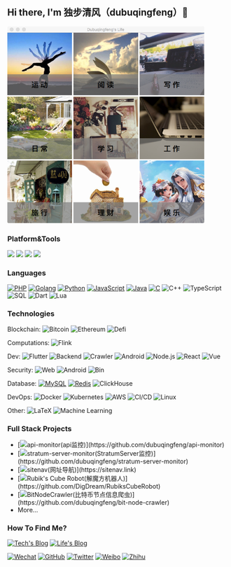 ## Hi there, I'm 独步清风（dubuqingfeng）🎉

<img src="https://github.com/dubuqingfeng/dubuqingfeng/raw/master/images/dubuqingfeng.png"  alt="life" height="450" width="450"/>

### Platform&Tools

[![](https://img.shields.io/badge/macOS-Hackintosh-292e33?style=flat-square&logo=apple&logoColor=ffffff)](https://www.tonymacx86.com/)
[![](https://img.shields.io/badge/Windows-11-2376bc?style=flat-square&logo=windows&logoColor=ffffff)](https://www.microsoft.com/windows/get-windows-11)
[![](https://img.shields.io/badge/iPhone%20%2013-Xs%20%20Max-000000?style=flat-square&logo=apple&logoColor=ffffff)](https://www.apple.com/)
[![](https://img.shields.io/badge/Ubuntu-000000?style=flat-square&logo=ubuntu&logoColor=ffffff)](https://ubuntu.com/)

### Languages

[![PHP](https://img.shields.io/badge/-PHP-000?&logo=php&logoColor=007ACC)](https://github.com/dubuqingfeng?tab=repositories&q=&type=&language=go)
[![Golang](https://img.shields.io/badge/-Golang-000?&logo=Go&logoColor=007ACC)](https://github.com/dubuqingfeng?tab=repositories&q=&type=&language=php)
[![Python](https://img.shields.io/badge/-Python-000?&logo=python)](https://github.com/dubuqingfeng?tab=repositories&q=&type=&language=python)
[![JavaScript](https://img.shields.io/badge/-JavaScript-000?&logo=JavaScript&logoColor=ddc508)](https://github.com/dubuqingfeng?tab=repositories&q=&type=&language=javascript)
[![Java](https://img.shields.io/badge/-Java-000?&logo=Java&logoColor=007396)](https://github.com/dubuqingfeng?tab=repositories&q=&type=&language=java)
[![C](https://img.shields.io/badge/-C-000?&logo=C)](https://github.com/dubuqingfeng?tab=repositories&q=&type=&language=c)
![C++](https://img.shields.io/badge/-C++-000?&logo=c%2b%2b&logoColor=00599C)
![TypeScript](https://img.shields.io/badge/-TypeScript-000?&logo=TypeScript&logoColor=007ACC)
![SQL](https://img.shields.io/badge/-SQL-000?&logo=MySQL&logoColor=4479A1)
![Dart](https://img.shields.io/badge/-Dart-000?&logo=Dart&logoColor=4479A1)
![Lua](https://img.shields.io/badge/-Lua-000?&logo=lua&logoColor=4479A1)

### Technologies

 Blockchain:    ![Bitcoin](https://img.shields.io/badge/-Bitcoin-000?&logo=Bitcoin)
![Ethereum](https://img.shields.io/badge/-Ethereum-000?&logo=ethereum)
![Defi](https://img.shields.io/badge/-Defi-000)

 Computations:    ![Flink](https://img.shields.io/badge/-Flink-000?&logo=Flink)

 Dev:    ![Flutter](https://img.shields.io/badge/-Flutter-000)
![Backend](https://img.shields.io/badge/-Backend-000)
![Crawler](https://img.shields.io/badge/-Crawler-000)
![Android](https://img.shields.io/badge/-Android-000?&logo=Android)
![Node.js](https://img.shields.io/badge/-Node.js-000?&logo=node.js)
![React](https://img.shields.io/badge/-React-000?&logo=React)
![Vue](https://img.shields.io/badge/-Vue-000?&logo=vue.js)

 Security:    ![Web](https://img.shields.io/badge/-Web-000)
![Android](https://img.shields.io/badge/-Android-000?&logo=Android)
![Bin](https://img.shields.io/badge/-Bin-000)

 Database:    [![MySQL](https://img.shields.io/badge/-MySQL-000?style=flat-square&logo=mysql&logoColor=white)](https://mariadb.com/)
[![Redis](https://img.shields.io/badge/-Redis-000?style=flat-square&logo=redis&logoColor=white)](https://redis.io/)
![ClickHouse](https://img.shields.io/badge/-ClickHouse-000)

 DevOps:    ![Docker](https://img.shields.io/badge/-Docker-000?&logo=Docker)
![Kubernetes](https://img.shields.io/badge/-Kubernetes-000?&logo=Kubernetes)
![AWS](https://img.shields.io/badge/-AWS-000?&logo=Amazon-AWS&logoColor=FF9900)
![CI/CD](https://img.shields.io/badge/-CI%2FCD-000?&logo=CircleCI&logoColor=888)
![Linux](https://img.shields.io/badge/-Linux-000?&logo=Linux&logoColor=FCC624)

 Other:    ![LaTeX](https://img.shields.io/badge/-LaTeX-000?)
![Machine Learning](https://img.shields.io/badge/Machine-Learning-000?)

### Full Stack Projects

+ [![api-monitor(api监控)](https://img.shields.io/badge/API-Monitor-000?)](https://github.com/dubuqingfeng/api-monitor)
+ [![stratum-server-monitor(StratumServer监控)](https://img.shields.io/badge/StratumServer-Monitor-000?)](https://github.com/dubuqingfeng/stratum-server-monitor)
+ [![sitenav(网址导航)](https://img.shields.io/badge/-SiteNav-000?)](https://sitenav.link)
+ [![Rubik's Cube Robot(解魔方机器人)](https://img.shields.io/badge/Robot-Rubik'sCube-000?)](https://github.com/DigDream/RubiksCubeRobot)
+ [![BitNodeCrawler(比特币节点信息爬虫)](https://img.shields.io/badge/Crawler-BitcoinNode-000?)](https://github.com/dubuqingfeng/bit-node-crawler)
+ More...

### How To Find Me?

[![Tech's Blog](https://img.shields.io/badge/Tech-Blog-000)](https://dbqf.xyz)
[![Life's Blog](https://img.shields.io/badge/Life-Blog-000)](https://xiaoye.me)


[![Wechat](https://img.shields.io/badge/Wechat-dubuqingfeng-000?&logo=wechat)](weixin://dubuqingfeng)
[![GitHub](https://img.shields.io/badge/-GitHub-000?&logo=github)](https://github.com/dubuqingfeng)
[![Twitter](https://img.shields.io/badge/-Twitter-000?&logo=twitter)](https://twitter.com/dubuqingfeng)
[![Weibo](https://img.shields.io/badge/-Weibo-000?&logo=weibo)](https://weibo.com/u/2918508621)
[![Zhihu](https://img.shields.io/badge/-%E7%9F%A5%E4%B9%8E-000?&logo=zhihu)](https://www.zhihu.com/people/du-bu-qing-feng)
